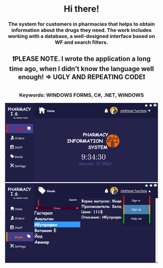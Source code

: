 <h1 align="center">Hi there!</a> 
<h3 align="center">The system for customers in pharmacies that helps to obtain information about the drugs they need. The work includes working with a database, a well-designed interface based on WF and search filters.</h3>
  <h2 align="center">❗PLEASE NOTE. I wrote the application a long time ago, when I didn’t know the language well enough! => UGLY AND REPEATING CODE❗<h2>
  <h3 align="center">Keywords: WINDOWS FORMS, C#, .NET, WINDOWS</h3>
<img src="main.jpg" alt="where is the photo???">
<img src="second.jpg" alt="where is the photo???">
